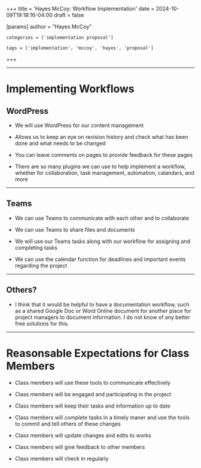 +++
title = 'Hayes McCoy: Workflow Implementation'
date = 2024-10-09T19:18:16-04:00
draft = false


[params]
	author = "Hayes McCoy"
	
	categories = ['implementation proposal']

	tags = ['implementation', 'mccoy', 'hayes', 'proposal']

+++

---

# Implementing Workflows

## WordPress

- We will use WordPress for our content management

- Allows us to keep an eye on revision history and check what has been done and what needs
to be changed

- You can leave comments on pages to provide feedback for these pages

- There are so many plugins we can use to help implement a workflow, whether for collaboration, task management, automation, calandars, and 
more

---

## Teams

- We can use Teams to communicate with each other and to collaborate

- We can use Teams to share files and documents

- We will use our Teams tasks along with our workflow for assigning and completing tasks

- We can use the calendar function for deadlines and important events regarding the project

---

## Others?

- I think that it would be helpful to have a documentation workflow, such as a shared Google Doc or Word Online document for another place for project managers
to document information. I do not know of any better free solutions for this. 

---

# Reasonsable Expectations for Class Members

- Class members will use these tools to communicate effectively

- Class members will be engaged and participating in the project

- Class members will keep their tasks and information up to date

- Class members will complete tasks in a timely maner and use the tools to commit
and tell others of these changes

- Class members will update changes and edits to works

- Class members will give feedback to other members

- Class members will check in regularly
